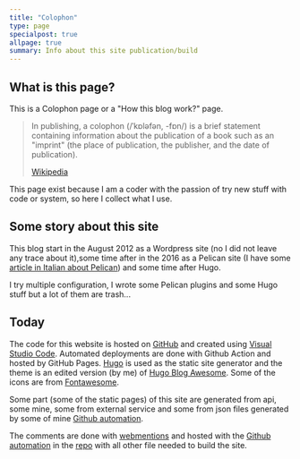 ```yaml
---
title: "Colophon"
type: page
specialpost: true
allpage: true
summary: Info about this site publication/build
---
```

## What is this page?

This is a Colophon page or a "How this blog work?" page.

> In publishing, a colophon (/ˈkɒləfən, -fɒn/) is a brief statement containing information about the publication of a book such as an "imprint" (the place of publication, the publisher, and the date of publication).
>
> [Wikipedia](https://en.wikipedia.org/wiki/Colophon_(publishing))

This page exist because I am a coder with the passion of try new stuff with code or system, so here I collect what I use.

## Some story about this site

This blog start in the August 2012 as a Wordpress site (no I did not leave any trace about it),some time after in the 2016 as a Pelican site (I have some [article in Italian about Pelican](/series/pelican-for-my-site/)) and some time after Hugo.

I try multiple configuration, I wrote some Pelican plugins and some Hugo stuff but a lot of them are trash...

## Today

The code for this website is hosted on [GitHub](https://github.com/fundor333/fundor333.github.io) and created using [Visual Studio Code](https://code.visualstudio.com/). Automated deployments are done with Github Action and hosted by GitHub Pages.
[Hugo](https://gohugo.io/) is used as the static site generator and the theme is an edited version (by me) of [Hugo Blog Awesome](https://github.com/hugo-sid/hugo-blog-awesome). Some of the icons are from [Fontawesome](https://fontawesome.com/).

Some part (some of the static pages) of this site are generated from api, some mine, some from external service and some from json files generated by some of mine [Github automation](https://fundor333.com/post/2025/github-action-for-syndication-links/).

The comments are done with [webmentions](https://indieweb.org/Webmention) and hosted with the [Github automation](https://fundor333.com/post/2025/github-action-for-syndication-links/) in the [repo](https://github.com/fundor333/fundor333.github.io) with all other file needed to build the site.
